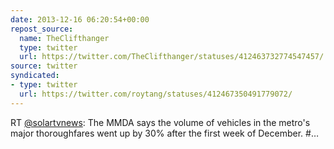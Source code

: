 ```yaml
---
date: 2013-12-16 06:20:54+00:00
repost_source:
  name: TheClifthanger
  type: twitter
  url: https://twitter.com/TheClifthanger/statuses/412463732774547457/
source: twitter
syndicated:
- type: twitter
  url: https://twitter.com/roytang/statuses/412467350491779072/
---
```


RT [@solartvnews](https://twitter.com/solartvnews/): The MMDA says the volume of vehicles in the metro's major thoroughfares went up by 30% after the first week of December. #…